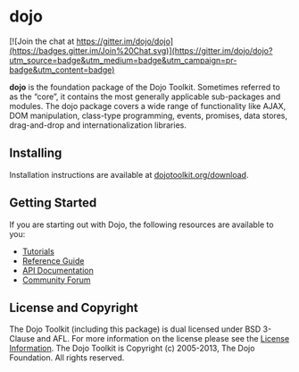 # dojo

[![Join the chat at https://gitter.im/dojo/dojo](https://badges.gitter.im/Join%20Chat.svg)](https://gitter.im/dojo/dojo?utm_source=badge&utm_medium=badge&utm_campaign=pr-badge&utm_content=badge)

**dojo** is the foundation package of the Dojo Toolkit. Sometimes referred to as the “core”, it contains the most
generally applicable sub-packages and modules. The dojo package covers a wide range of functionality like AJAX, DOM
manipulation, class-type programming, events, promises, data stores, drag-and-drop and internationalization libraries.

## Installing

Installation instructions are available at [dojotoolkit.org/download][download].

## Getting Started

If you are starting out with Dojo, the following resources are available to you:

* [Tutorials][]
* [Reference Guide][]
* [API Documentation][]
* [Community Forum][]

## License and Copyright

The Dojo Toolkit (including this package) is dual licensed under BSD 3-Clause and AFL.  For more information on the
license please see the [License Information][].  The Dojo Toolkit is Copyright (c) 2005-2013, The Dojo Foundation.  All
rights reserved.

[download]: http://dojotoolkit.org/download/
[Tutorials]: http://dojotoolkit.org/documentation/
[Reference Guide]: http://dojotoolkit.org/reference-guide/
[API Documentation]: http://dojotoolkit.org/api/
[Community Forum]: http://dojotoolkit.org/community/
[License Information]: http://dojotoolkit.org/license
